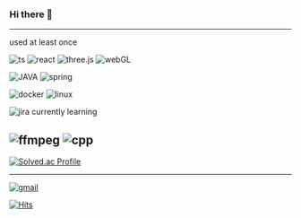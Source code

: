 ### Hi there 👋

<!--
**seongho9/seongho9** is a ✨ _special_ ✨ repository because its `README.md` (this file) appears on your GitHub profile.

Here are some ideas to get you started:

- 🔭 I’m currently working on ...
- 👯 I’m looking to collaborate on ...
- 🤔 I’m looking for help with ...
- 💬 Ask me about ...
- 📫 How to reach me: ...
- 😄 Pronouns: ...
- ⚡ Fun fact: ...
-->
---
used at least once

![ts](https://img.shields.io/badge/TypeScript-3178C6?style=for-the-badge&logo=TypeScript&logoColor=FFFFFF) ![react](https://img.shields.io/badge/react-61DAFB?style=for-the-badge&logo=react&logoColor=FFFFFF) ![three.js](https://img.shields.io/badge/three.js-000000?style=for-the-badge&logo=threedotjs&logoColor=FFFFFF) ![webGL](https://img.shields.io/badge/webgl-990000?style=for-the-badge&logo=webgl&logoColor=FFFFFF) 

![JAVA](https://img.shields.io/badge/java-437291?style=for-the-badge&logo=openjdk&logoColor=FFFFFF) ![spring](https://img.shields.io/badge/spring-6DB33F/?style=for-the-badge&logo=spring&logoColor=FFFFFF)

![docker](https://img.shields.io/badge/docker-2496ED?style=for-the-badge&logo=docker&logoColor=FFFFFF) ![linux](https://img.shields.io/badge/linux-FCC624?style=for-the-badge&logo=linux&logoColor=000000)

![jira](https://img.shields.io/badge/jira-0052CC?style=for-the-badge&logo=Jira&logoColor=ffffff)
currently learning

![ffmpeg](https://img.shields.io/badge/ffmpeg-007808?style=for-the-badge&logo=ffmpeg&logoColor=FFFFFF) ![cpp](https://img.shields.io/badge/c++-00599C?style=for-the-badge&logo=c++&logoColor=FFFFFF)
---
[![Solved.ac Profile](http://mazassumnida.wtf/api/v2/generate_badge?boj=seongho9276)](https://solved.ac/seongho9276/)

---
[![gmail](https://img.shields.io/badge/GMAIL-EA4335?style=for-the-badge&logo=Gmail&logoColor=FFFFFF)](mailto:seongho9@gmail.com) 

[![Hits](https://hits.seeyoufarm.com/api/count/incr/badge.svg?url=https%3A%2F%2Fgithub.com%2Fseongho9&count_bg=%2379C83D&title_bg=%23555555&icon=&icon_color=%23E7E7E7&title=hits&edge_flat=false)](https://hits.seeyoufarm.com)
